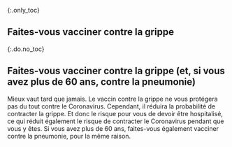 {:.only_toc}
## Faites-vous vacciner contre la grippe

{:.do.no_toc}
## Faites-vous vacciner contre la grippe (et, si vous avez plus de 60 ans, contre la pneumonie)

Mieux vaut tard que jamais. Le vaccin contre la grippe ne vous protégera pas du tout contre le Coronavirus. Cependant, il réduira la probabilité de contracter la grippe. Et donc le risque pour vous de devoir être hospitalisé, ce qui réduit également le risque  de contracter le Coronavirus pendant que vous y êtes. Si vous avez plus de 60 ans, faites-vous également vacciner contre la pneumonie, pour la même raison.

